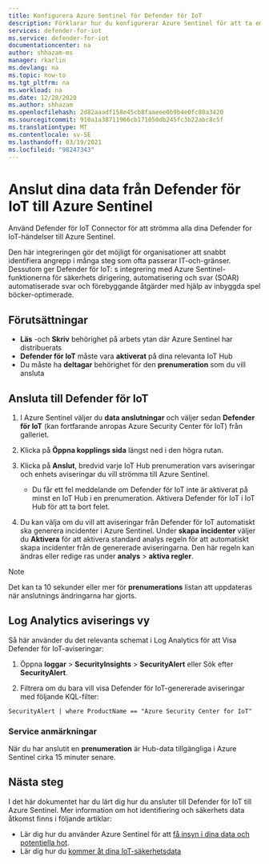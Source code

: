 ```yaml
---
title: Konfigurera Azure Sentinel för Defender för IoT
description: Förklarar hur du konfigurerar Azure Sentinel för att ta emot data från din Defender for IoT-lösning.
services: defender-for-iot
ms.service: defender-for-iot
documentationcenter: na
author: shhazam-ms
manager: rkarlin
ms.devlang: na
ms.topic: how-to
ms.tgt_pltfrm: na
ms.workload: na
ms.date: 12/28/2020
ms.author: shhazam
ms.openlocfilehash: 2d82aaadf158e45cb8faaeee0b9b4e0fc80a3420
ms.sourcegitcommit: 910a1a38711966cb171050db245fc3b22abc8c5f
ms.translationtype: MT
ms.contentlocale: sv-SE
ms.lasthandoff: 03/19/2021
ms.locfileid: "98247343"
---
```

# <a name="connect-your-data-from-defender-for-iot-to-azure-sentinel"></a>Anslut dina data från Defender för IoT till Azure Sentinel 

Använd Defender för IoT Connector för att strömma alla dina Defender for IoT-händelser till Azure Sentinel. 

Den här integreringen gör det möjligt för organisationer att snabbt identifiera angrepp i många steg som ofta passerar IT-och-gränser. Dessutom ger Defender för IoT: s integrering med Azure Sentinel-funktionerna för säkerhets dirigering, automatisering och svar (SOAR) automatiserade svar och förebyggande åtgärder med hjälp av inbyggda spel böcker-optimerade. 

## <a name="prerequisites"></a>Förutsättningar

- **Läs** -och **Skriv** behörighet på arbets ytan där Azure Sentinel har distribuerats
- **Defender för IoT** måste vara **aktiverat** på dina relevanta IoT Hub
- Du måste ha **deltagar** behörighet för den **prenumeration** som du vill ansluta

## <a name="connect-to-defender-for-iot"></a>Ansluta till Defender för IoT

1. I Azure Sentinel väljer du **data anslutningar** och väljer sedan **Defender för IoT** (kan fortfarande anropas Azure Security Center för IoT) från galleriet.

1. Klicka på **Öppna kopplings sida** längst ned i den högra rutan.

1. Klicka på **Anslut**, bredvid varje IoT Hub prenumeration vars aviseringar och enhets aviseringar du vill strömma till Azure Sentinel.
    - Du får ett fel meddelande om Defender för IoT inte är aktiverat på minst en IoT Hub i en prenumeration. Aktivera Defender för IoT i IoT Hub för att ta bort felet.

1. Du kan välja om du vill att aviseringar från Defender för IoT automatiskt ska generera incidenter i Azure Sentinel. Under **skapa incidenter** väljer du **Aktivera** för att aktivera standard analys regeln för att automatiskt skapa incidenter från de genererade aviseringarna. Den här regeln kan ändras eller redige ras under **analys**  >  **aktiva regler**.

> [!NOTE]
> Det kan ta 10 sekunder eller mer för **prenumerations** listan att uppdateras när anslutnings ändringarna har gjorts. 

## <a name="log-analytics-alert-view"></a>Log Analytics aviserings vy

Så här använder du det relevanta schemat i Log Analytics för att Visa Defender för IoT-aviseringar:

1. Öppna **loggar**  >  **SecurityInsights**  >  **SecurityAlert** eller Sök efter **SecurityAlert**.

1. Filtrera om du bara vill visa Defender för IoT-genererade aviseringar med följande KQL-filter:

```kusto
SecurityAlert | where ProductName == "Azure Security Center for IoT"
```

### <a name="service-notes"></a>Service anmärkningar

När du har anslutit en **prenumeration** är Hub-data tillgängliga i Azure Sentinel cirka 15 minuter senare.

## <a name="next-steps"></a>Nästa steg

I det här dokumentet har du lärt dig hur du ansluter till Defender för IoT till Azure Sentinel. Mer information om hot identifiering och säkerhets data åtkomst finns i följande artiklar:

- Lär dig hur du använder Azure Sentinel för att [få insyn i dina data och potentiella hot](../sentinel/quickstart-get-visibility.md).
- Lär dig hur du [kommer åt dina IoT-säkerhetsdata](how-to-security-data-access.md)